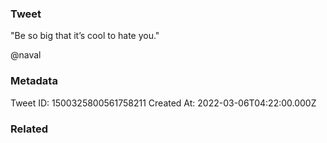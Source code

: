 ### Tweet
"Be so big that it’s cool to hate you."

@naval

### Metadata
Tweet ID: 1500325800561758211
Created At: 2022-03-06T04:22:00.000Z

### Related

